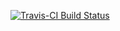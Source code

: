 [![Travis-CI Build Status](https://travis-ci.org/<USERNAME>/<REPO>.svg?branch=master)](https://travis-ci.org/<USERNAME>/<REPO>)
